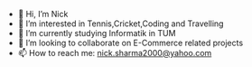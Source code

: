 - 👋 Hi, I’m Nick
- 👀 I’m interested in Tennis,Cricket,Coding and Travelling
- 🌱 I’m currently studying Informatik in TUM
- 💞️ I’m looking to collaborate on E-Commerce related projects
- 📫 How to reach me: nick.sharma2000@yahoo.com

<!---
nicksharma1309/nicksharma1309 is a ✨ special ✨ repository because its `README.md` (this file) appears on your GitHub profile.
You can click the Preview link to take a look at your changes.
--->
